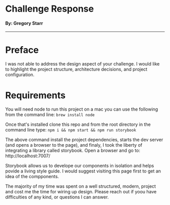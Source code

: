 
# Challenge Response
#### By: Gregory Starr
------------------------------

# Preface
I was not able to address the design aspect of your challenge. I would like to highlight the project structure, architecture decisions, and project configuration.

# Requirements
You will need node to run this project
 on a mac you can use the following from the command line:
 ```brew install node```

 Once that's installed clone this repo and from the root directory in the command line type:
 ```npm i && npm start && npm run storybook```

 The above command install the project dependencies, starts the dev server (and opens a browser to the page), and finaly, I took the liberty of
 integrating a library called storybook. Open a browser and go to: http://localhost:7007/

 Storybook allows us to develope our components in isolation and helps povide a living style guide. I would suggest visiting this page first to get an idea of the compponents.

 The majority of my time was spent on a well structured, modern, project and cost me the time for wiring up design. Please reach out if yoou have difficulties of any kind, or questions I can answer.
